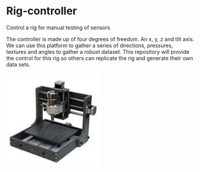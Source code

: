 # Rig-controller
Control a rig for manual testing of sensors

The controller is made up of four degrees of freedom. An x, y, z and tilt axis. We can use this platform to gather a series of directions, pressures, textures and angles to gather a robust dataset. This repository will provide the control for this rig so others can replicate the rig and generate their own data sets.

<img width="50%" src="https://raw.githubusercontent.com/shepai/Rig-controller/main/Assets/rig.jpeg">

